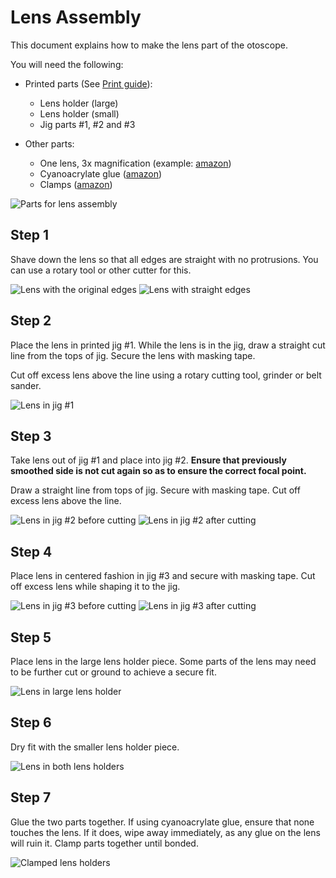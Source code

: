 # Lens Assembly

This document explains how to make the lens part of the otoscope.

You will need the following:

* Printed parts (See [Print guide](/docs/PRINT_GUIDE.md)):
  * Lens holder (large)
  * Lens holder (small)
  * Jig parts #1, #2 and #3

* Other parts:
  * One lens, 3x magnification (example: [amazon](https://www.amazon.com/Advanced-Magnifier-Magnification-Handheld-Magnifying/dp/B008H1Z856))
  * Cyanoacrylate glue ([amazon](https://www.amazon.ca/Gorilla-7805201-20g-Super-Glue/dp/B00K2N525I))
  * Clamps ([amazon](https://www.amazon.ca/TEKTON-3901-4-Inch-Opening-10-Piece/dp/B00BRL59UM))

![Parts for lens assembly](/media/lens_assembly/lens_assembly-01.png)


## Step 1
Shave down the lens so that all edges are straight with no protrusions. You can use a rotary tool or other cutter for this.

![Lens with the original edges](/media/lens_assembly/lens_assembly-02.png)
![Lens with straight edges](/media/lens_assembly/lens_assembly-03.png)

## Step 2
Place the lens in printed jig #1. While the lens is in the jig, draw a straight cut line from the tops of jig. Secure the lens with masking tape.

Cut off excess lens above the line using a rotary cutting tool, grinder or belt sander.

![Lens in jig #1](/media/lens_assembly/lens_assembly-04.png)

## Step 3
Take lens out of jig #1 and place into jig #2. **Ensure that previously smoothed side is not cut again so as to ensure the correct focal point.**

Draw a straight line from tops of jig. Secure with masking tape. Cut off excess lens above the line.

![Lens in jig #2 before cutting](/media/lens_assembly/lens_assembly-05.png)
![Lens in jig #2 after cutting](/media/lens_assembly/lens_assembly-06.png)


## Step 4

Place lens in centered fashion in jig #3 and secure with masking tape. Cut off excess lens while shaping it to the jig.

![Lens in jig #3 before cutting](/media/lens_assembly/lens_assembly-07.png)
![Lens in jig #3 after cutting](/media/lens_assembly/lens_assembly-08.png)


## Step 5
Place lens in the large lens holder piece. Some parts of the lens may need to be further cut or ground to achieve a secure fit.

![Lens in large lens holder](/media/lens_assembly/lens_assembly-09.png)


## Step 6
Dry fit with the smaller lens holder piece. 

![Lens in both lens holders](/media/lens_assembly/lens_assembly-10.png)


## Step 7
Glue the two parts together. If using cyanoacrylate glue, ensure that none touches the lens. If it does, wipe away immediately, as any glue on the lens will ruin it. Clamp parts together until bonded.

![Clamped lens holders](/media/lens_assembly/lens_assembly-11.png)


